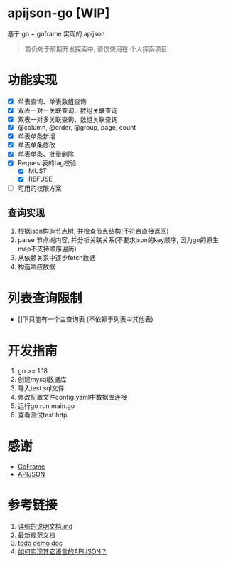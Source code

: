 # apijson-go [WIP]
基于 go + goframe 实现的 apijson

> 暂仍处于前期开发探索中, 请仅使用在 个人探索项目

# 功能实现

- [x] 单表查询、单表数组查询
- [x] 双表一对一关联查询、数组关联查询
- [x] 双表一对多关联查询、数组关联查询
- [x] @column, @order, @group, page, count
- [x] 单表单条新增
- [x] 单表单条修改
- [x] 单表单条、批量删除
- [x] Request表的tag校验
  - [x] MUST
  - [x] REFUSE
- [ ] 可用的权限方案

## 查询实现
1. 根据json构造节点树, 并检查节点结构(不符合直接返回)
2. parse 节点树内容, 并分析关联关系(不要求json的key顺序, 因为go的原生map不支持顺序遍历)
3. 从依赖关系中逐步fetch数据
4. 构造响应数据


# 列表查询限制

[//]: # (1. page,count 最大值)
- []下只能有一个主查询表 (不依赖于列表中其他表)


# 开发指南

1. go >= 1.18
2. 创建mysql数据库
3. 导入test.sql文件
4. 修改配置文件config.yaml中数据库连接
5. 运行go run main.go
6. 查看测试test.http


# 感谢
- [GoFrame](https://gitee.com/johng/gf)
- [APIJSON](https://gitee.com/Tencent/APIJSON)

# 参考链接
1. [详细的说明文档.md](https://github.com/Tencent/APIJSON/blob/master/%E8%AF%A6%E7%BB%86%E7%9A%84%E8%AF%B4%E6%98%8E%E6%96%87%E6%A1%A3.md)
2. [最新规范文档](https://github.com/Tencent/APIJSON/blob/master/Document.md)
3. [todo demo doc](https://github.com/jerrylususu/apijson_todo_demo/blob/master/FULLTEXT.md)
4. [如何实现其它语言的APIJSON？](https://github.com/Tencent/APIJSON/issues/38)